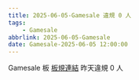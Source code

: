 ```yaml
---
title: 2025-06-05-Gamesale 違規 0 人
tags:
    - Gamesale
abbrlink: 2025-06-05-Gamesale
date: Gamesale-2025-06-05 12:00:00
---
```

Gamesale 板 [板規連結](https://www.ptt.cc/bbs/Gossiping/M.1637425085.A.07D.html)
昨天違規 0 人
